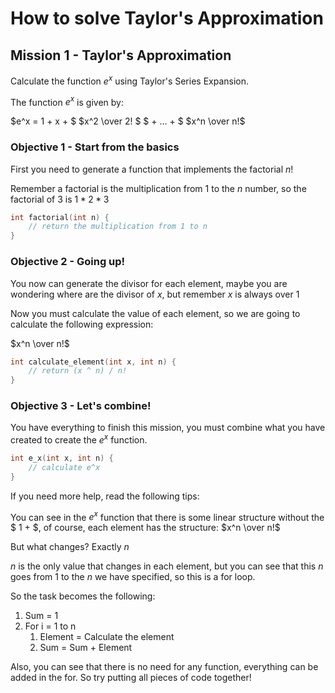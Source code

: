 # How to solve Taylor's Approximation

## Mission 1 - Taylor's Approximation

Calculate the function $e^x$ using Taylor's Series Expansion.

The function $e^x$ is given by:

$e^x = 1 + x + $ $x^2 \over 2! $ $ + ... + $ $x^n \over n!$

### Objective 1 - Start from the basics

First you need to generate a function that implements the factorial $n!$

Remember a factorial is the multiplication from 1 to the $n$ number, so the factorial of 3 is $1 * 2 * 3$

```c++
int factorial(int n) {
    // return the multiplication from 1 to n
}
```

### Objective 2 - Going up!

You now can generate the divisor for each element, maybe you are wondering where are the divisor of $x$, but remember $x$ is always over 1

Now you must calculate the value of each element, so we are going to calculate the following expression:

$x^n \over n!$

```c++
int calculate_element(int x, int n) {
    // return (x ^ n) / n!
} 
```

### Objective 3 - Let's combine!

You have everything to finish this mission, you must combine what you have created to create the $e^x$ function.

```c++
int e_x(int x, int n) {
    // calculate e^x
}
```

If you need more help, read the following tips:

You can see in the $e^x$ function that there is some linear structure without the $ 1 + $, of course, each element has the structure: $x^n \over n!$

But what changes? Exactly $n$

$n$ is the only value that changes in each element, but you can see that this $n$ goes from 1 to the $n$ we have specified, so this is a for loop.

So the task becomes the following:

1. Sum = 1
2. For i = 1 to n
    1. Element = Calculate the element
    2. Sum = Sum + Element

Also, you can see that there is no need for any function, everything can be added in the for. So try putting all pieces of code together!
